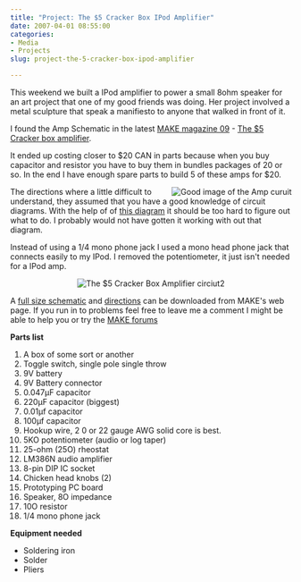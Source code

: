 ```yaml
---
title: "Project: The $5 Cracker Box IPod Amplifier"
date: 2007-04-01 08:55:00
categories:
- Media
- Projects
slug: project-the-5-cracker-box-ipod-amplifier

---
```


This weekend we built a IPod amplifier to power a small 8ohm speaker for an art project that one of my good friends was doing. Her project involved a metal sculpture that speak a manifiesto to anyone that walked in front of it.

I found the Amp Schematic in the latest <a href="http://makezine.com/09/">MAKE magazine 09</a> - <a href="http://makezine.com/09/crackerboxamp/">The $5 Cracker box amplifier</a>.

It ended up costing closer to $20 CAN in parts because when you buy capacitor and resistor you have to buy them in bundles packages of 20 or so. In the end I have enough spare parts to build 5 of these amps for $20.

<a href="/public/uploads/2007/04/amp_curuit2.jpg" title="Good image of the Amp curuit"><img src="/public/uploads/2007/04/amp_curuit2.thumbnail.jpg" alt="Good image of the Amp curuit" align="right" /></a>The directions where a little difficult to understand, they assumed that you have a good knowledge of circuit diagrams. With the help of of <a href="http://www.flickr.com/photos/54804764@N00/401719542/">this diagram</a> it should be too hard to figure out what to do. I probably would not have gotten it working with out that diagram.

Instead of using a 1/4  mono phone jack I used a mono head phone jack that connects easily to my IPod. I removed the potentiometer, it just isn't needed for a IPod amp.
<p style="text-align: center"><img src="/public/uploads/2007/04/amp_circuit1.gif" alt="The $5 Cracker Box Amplifier circiut2" /></p>
A <a href="http://makezine.com/images/09/CrackerboxAmp_Schem.pdf">full size schematic</a> and <a href="http://makezine.com/09/crackerboxamp/">directions</a> can be downloaded from MAKE's web page. If you run in to problems feel free to leave me a comment I might be able to help you or try the  <a href="http://forums.makezine.com/">MAKE forums</a>

<!--more-->
<strong>Parts list</strong>
<ol>
	<li>A box of some sort or another</li>
	<li>Toggle switch, single pole single throw</li>
	<li>9V battery</li>
	<li>9V Battery connector</li>
	<li>0.047µF capacitor</li>
	<li>220µF capacitor (biggest)</li>
	<li>0.01µf capacitor</li>
	<li>100µf capacitor</li>
	<li>Hookup wire, 2 0 or 22 gauge AWG solid core is best.</li>
	<li>5KO potentiometer (audio or log taper)</li>
	<li>25-ohm (25O) rheostat</li>
	<li>LM386N audio amplifier</li>
	<li>8-pin DIP IC socket</li>
	<li>Chicken head knobs (2)</li>
	<li>Prototyping PC board</li>
	<li>Speaker, 8O impedance</li>
	<li>10O resistor</li>
	<li>1/4 mono phone jack</li>
</ol>
<strong>Equipment needed  </strong>
<ul>
	<li>Soldering iron</li>
	<li>Solder</li>
	<li>Pliers</li>
</ul>

